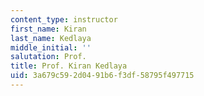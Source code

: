 ```yaml
---
content_type: instructor
first_name: Kiran
last_name: Kedlaya
middle_initial: ''
salutation: Prof.
title: Prof. Kiran Kedlaya
uid: 3a679c59-2d04-91b6-f3df-58795f497715
---
```

